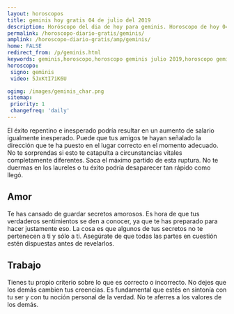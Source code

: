 ```yaml
---
layout: horoscopos
title: geminis hoy gratis 04 de julio del 2019 
description: Horóscopo del dia de hoy para geminis. Horoscopo de hoy 04 de julio del 2019. Las predicciones de amor, trabajo, vida personal gratis.
permalink: /horoscopo-diario-gratis/geminis/
amplink: /horoscopo-diario-gratis/amp/geminis/
home: FALSE
redirect_from: /p/geminis.html
keywords: geminis,horoscopo,horoscopo geminis julio 2019,horoscopo geminis hoy,tarot geminis julio 2019,horoscopo geminis,tarot geminis hoy,horoscopo de hoy,horoscopo diario,tarot del amor,horoscopo de hoy geminis,horoscopo diario del tarot, Horoscopo de hoy geminis 04 de julio del 2019,horóscopo del día,signos zodiacales 2019, el horoscopo de hoy
horoscopo:
 signo: geminis
 video: 5JxKtI7iK6U

ogimg: /images/geminis_char.png
sitemap:
 priority: 1
 changefreq: 'daily'
---
```



El éxito repentino e inesperado podría resultar en un aumento de salario igualmente inesperado. Puede que tus amigos te hayan señalado la dirección que te ha puesto en el lugar correcto en el momento adecuado. No te sorprendas si esto te catapulta a circunstancias vitales completamente diferentes. Saca el máximo partido de esta ruptura. No te duermas en los laureles o tu éxito podría desaparecer tan rápido como llegó.

## Amor

Te has cansado de guardar secretos amorosos. Es hora de que tus verdaderos sentimientos se den a conocer, ya que te has preparado para hacer justamente eso. La cosa es que algunos de tus secretos no te pertenecen a ti y sólo a ti. Asegúrate de que todas las partes en cuestión estén dispuestas antes de revelarlos.

## Trabajo

Tienes tu propio criterio sobre lo que es correcto o incorrecto. No dejes que los demás cambien tus creencias. Es fundamental que estés en sintonía con tu ser y con tu noción personal de la verdad. No te aferres a los valores de los demás.